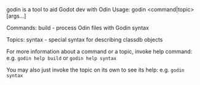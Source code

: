 godin is a tool to aid Godot dev with Odin 
Usage: 
    godin <command|topic> [args...] 
    
Commands: 
    build - process Odin files with Godin syntax 
    
Topics: 
    syntax - special syntax for describing classdb objects 
    
For more information about a command or a topic, invoke help command: 
    e.g. `godin help build` or `godin help syntax` 
    
You may also just invoke the topic on its own to see its help: 
    e.g. `godin syntax`
